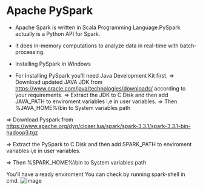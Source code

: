 # Apache PySpark

- Apache Spark is written in Scala Programming Language.PySpark actually is a Python API for Spark.
- It does in-memory computations to analyze data in real-time with batch-processing.



- Installing PySpark in Windows
- For Installing PySpark you'll need Java Development Kit first.
=> Download updated JAVA JDK from https://www.oracle.com/java/technologies/downloads/ according to your requirements.
=> Extract the JDK to C Disk and then add JAVA_PATH to enviroment variables i,e in user variables.
=> Then %JAVA_HOME%\bin to System variables path

=> Download Pyspark from https://www.apache.org/dyn/closer.lua/spark/spark-3.3.1/spark-3.3.1-bin-hadoop3.tgz


=> Extract the PySpark to C Disk and then add SPARK_PATH to enviroment variables i,e in user variables.


=> Then %SPARK_HOME%\bin to System variables path

You'll have a ready enviroment You can check by running spark-shell in cmd.
![image](https://user-images.githubusercontent.com/47116254/209581244-9dba3d45-941f-4bf2-810d-798f9cff3272.png)
